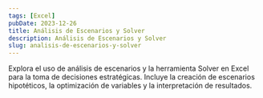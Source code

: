 ```yaml
---
tags: [Excel]
pubDate: 2023-12-26
title: Análisis de Escenarios y Solver
description: Análisis de Escenarios y Solver
slug: analisis-de-escenarios-y-solver
---
```

Explora el uso de análisis de escenarios y la herramienta Solver en Excel para la toma de decisiones estratégicas. Incluye la creación de escenarios hipotéticos, la optimización de variables y la interpretación de resultados.